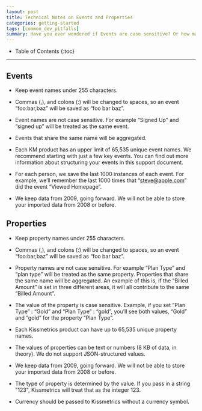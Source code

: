 ```yaml
---
layout: post
title: Technical Notes on Events and Properties
categories: getting-started
tags: [common_dev_pitfalls]
summary: Have you ever wondered if Events are case sensitive? Or how many unique Property names you can have? This document has more information about the technical limitations related to how Events and Properties.
---
```

* Table of Contents
{:toc}
* * *

## Events

* Keep event names under 255 characters. 

* Commas (,), and colons (:) will be changed to spaces, so an event “foo:bar,baz” will be saved as “foo bar baz”.

* Event names are not case sensitive. For example “Signed Up” and “signed up” will be treated as the same event. 

* Events that share the same name will be aggregated.

* Each KM product has an upper limit of 65,535 unique event names. We recommend starting with just a few key events. You can find out more information about structuring your events in this support document.

* For each person, we save the last 1000 instances of each event. For example, we’ll remember the last 1000 times that “steve@apple.com” did the event “Viewed Homepage”.

* We keep data from 2009, going forward. We will not be able to store your imported data from 2008 or before.


## Properties

* Keep property names under 255 characters. 

* Commas (,), and colons (:) will be changed to spaces, so an event “foo:bar,baz” will be saved as “foo bar baz”.

* Property names are not case sensitive. For example “Plan Type” and “plan type” will be treated as the same property. 
Properties that share the same name will be aggregated. An example of this is, if the “Billed Amount” is set in three different areas, it will all contribute to the same “Billed Amount”.

* The value of the property is case sensitive. Example, if you set “Plan Type” : “Gold” and “Plan Type” : “gold”, you’ll see both values, “Gold” and “gold” for the property “Plan Type”.

* Each Kissmetrics product can have up to 65,535 unique property names. 

* The values of properties can be text or numbers (8 KB of data, in theory). We do not support JSON-structured values.

* We keep data from 2009, going forward. We will not be able to store your imported data from 2008 or before.

* The type of property is determined by the value. If you pass in a string "123", Kissmetrics will treat that as the integer 123.

* Currency should be passed to Kissmetrics without a currency symbol.

